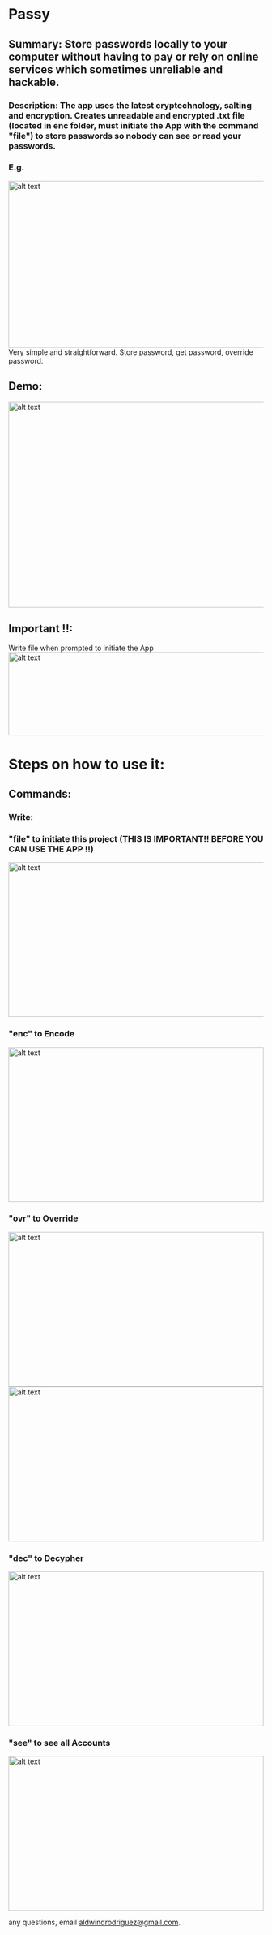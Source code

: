 # Passy

## Summary: Store passwords locally to your computer without having to pay or rely on online services which sometimes unreliable and hackable.

### Description: The app uses the latest cryptechnology, salting and encryption. Creates unreadable and encrypted .txt file (located in enc folder, must initiate the App with the command "file") to store passwords so nobody can see or read your passwords.
### E.g.
<img src="screenshots/screenshot2.png" alt="alt text" width="551" height="329">
Very simple and straightforward. Store password, get password, override password.

## Demo:
<img src="screenshots/enc.gif" alt="alt text" width="1008" height="406">
   
## Important !!:
Write file when prompted to initiate the App  
<img src="screenshots/screenshot1.png" alt="alt text" width="671" height="164">

# Steps on how to use it:

## Commands:

### Write:  
### "file" to initiate this project (THIS IS IMPORTANT!! BEFORE YOU CAN USE THE APP !!)    
<img src="screenshots/file.gif" alt="alt text" width="756" height="305">   
  
### "enc" to Encode   
<img src="screenshots/enc.gif" alt="alt text" width="504" height="305">   

### "ovr" to Override      
<img src="screenshots/ovr.gif" alt="alt text" width="504" height="305"><img src="screenshots/ovrdec.gif" alt="alt text" width="504" height="305">       

### "dec" to Decypher      
<img src="screenshots/dec.gif" alt="alt text" width="504" height="305">   

### "see" to see all Accounts     
<img src="screenshots/see.gif" alt="alt text" width="504" height="305">    
  
any questions, email aldwindrodriguez@gmail.com.

